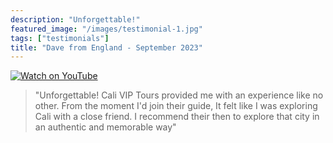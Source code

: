```yaml
---
description: "Unforgettable!"
featured_image: "/images/testimonial-1.jpg"
tags: ["testimonials"]
title: "Dave from England - September 2023"
---
```


[![Watch on YouTube](https://i.imgur.com/AdSRuKH.jpg)](../testimonial-1/testimonial-1.html)

> "Unforgettable! Cali VIP Tours provided me with an experience like no other. From the moment I'd join their guide, It felt like I was exploring Cali with a close friend. I recommend their then to explore that city in an authentic and memorable way"
